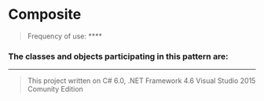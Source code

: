 # Composite


> Frequency of use: ****

### The classes and objects participating in this pattern are:



-------------------------------------------------------------------------------------------------
> This project written on C# 6.0, .NET Framework 4.6 Visual Studio 2015 Comunity Edition
